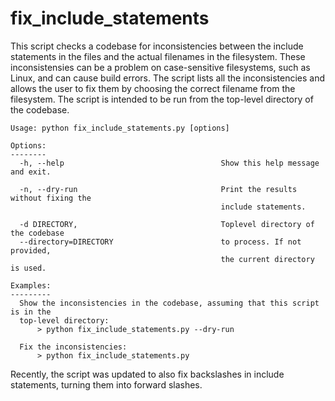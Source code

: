 # fix_include_statements

This script checks a codebase for inconsistencies between the include statements in the files and the actual filenames in the filesystem. These inconsistensies can be a problem on case-sensitive filesystems, such as Linux, and can cause build errors. The script lists all the inconsistencies and allows the user to fix them by choosing the correct filename from the filesystem. The script is intended to be run from the top-level directory of the codebase.

```
Usage: python fix_include_statements.py [options]

Options:
--------
  -h, --help                                   Show this help message and exit.

  -n, --dry-run                                Print the results without fixing the
                                               include statements.

  -d DIRECTORY,                                Toplevel directory of the codebase
  --directory=DIRECTORY                        to process. If not provided,
                                               the current directory is used.

Examples:
---------
  Show the inconsistencies in the codebase, assuming that this script is in the
  top-level directory:
      > python fix_include_statements.py --dry-run

  Fix the inconsistencies:
      > python fix_include_statements.py
```

Recently, the script was updated to also fix backslashes in include statements, turning them into forward slashes.
